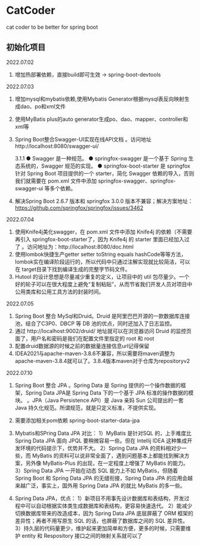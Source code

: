 # CatCoder
cat coder to be better for spring boot

## 初始化项目
2022.07.02
1. 增加热部署依赖，直接build即可生效 -> spring-boot-devtools 
   
2022.07.03
1. 增加mysql和mybatis依赖,使用Mybatis Generator根据mysql表反向映射生成dao、po和xml文件
2. 使用MyBatis plus的auto generator生成po、dao、mapper、controller和xml等
3. Spring Boot整合Swagger-UI实现在线API文档 。访问地址 http://localhost:8080/swagger-ui/
   
   3.1.1
   ● Swagger 是一种规范。
   ● springfox-swagger 是一个基于 Spring 生态系统的，Swagger 规范的实现。
   ● springfox-boot-starter 是 springfox 针对 Spring Boot 项目提供的一个 starter，简化 Swagger 依赖的导入，否则我们就需要在 pom.xml 文件中添加 springfox-swagger、springfox-swagger-ui 等多个依赖。
4. 解决Spring Boot 2.6.7 版本和 springfox 3.0.0 版本不兼容；解决方案地址：https://github.com/springfox/springfox/issues/3462

2022.07.04
1. 使用Knife4j美化swagger，在 pom.xml 文件中添加 Knife4j 的依赖（不需要再引入 springfox-boot-starter了，因为 Knife4j 的 starter 里面已经加入过了
   。访问地址为：http://localhost:8080/doc.html
2. 使用lombok快捷生产getter setter toString equals hashCode等等方法，lombok实在编译阶段运行的，所以代码中只通过注解实现就比较简洁，可以在
target目录下找到编译生成的完整字节码文件。
3. Hutool 的设计思想是尽量减少重复的定义，让项目中的 util 包尽量少。一个好的轮子可以在很大程度上避免“复制粘贴”，从而节省我们开发人员对项目中公用类库和公用工具方法的封装时间。 

2022.07.05
1. Spring Boot 整合 MySql和Druid。Druid 是阿里巴巴开源的一款数据库连接池，结合了C3P0、DBCP 等 DB 池的优点，同时还加入了日志监控。
2. 通过 http://localhost:9002/druid/ 地址就可以在浏览器访问 Druid 的监控页面了，用户名和密码是我们在配置文件里指定的 root 和 root
3. 配置druid数据源的时候之前的数据量连接信息url记得保留
4. IDEA2021与apache-maven-3.8.6不兼容，所以需要将maven调整为apache-maven-3.8.4就可以了。3.8.4版本maven对于仓库为repositoryv2

2022.07.10
1. Spring Boot 整合 JPA 。Spring Data 是 Spring 提供的一个操作数据的框架，Spring Data JPA是 Spring Data 下的一个基于 JPA 标准的操作数据的模块。
。JPA（Java Persistence API）是 Java 亲妈 Sun 公司提出的一套 Java 持久化规范。所谓规范，就是只定义标准，不提供实现。
2. 需要添加相关pom依赖  spring-boot-starter-data-jpa
3. Mybatis和SPring Data JPA 对比： 
   1）MyBatis 是针对SQL 的，上手难度比 Spring Data JPA 面向 JPQL 要稍微容易一些。但在 Intellij IDEA 这种集成开发环境的代码提示下，优势并不大。 
   2）Spring Data JPA 的资料相对少一些，而 MyBatis 的资料可以说非常全面了，遇到问题基本上都能找到解决方案，另外像 MyBatis-Plus 的出现，在一定程度上增强了 MyBatis 的能力。 
   3）Spring Data JPA 一开始在动态 SQL 能力上不如 MyBatis，但随着 Spring Boot 和 Spring Data JPA 的无缝衔接，Spring Data JPA 的应用会越来越广泛，事实上，国外用 Spring Data JPA 的就比 MyBatis 的多一些。

4. Spring Data JPA，优点： 
   1）新项目不用事先设计数据库和表结构，开发过程中可以自动根据实体类生成数据库和表结构，更容易快速迭代。 
   2）能减少切换数据库带来的改造成本，因为 Spring Data JPA 底层屏蔽了 ORM 框架的差异性；再者不用写原生 SQL 的话，也屏蔽了数据库之间的 SQL 差异性。 
   3）持久层的代码量更少，维护起来更加简单和方便，更多的时候，只需要维护 entity 和 Respository 接口之间的映射关系就可以了